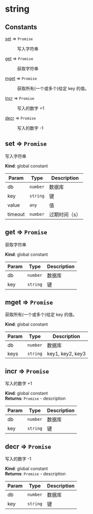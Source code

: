# string 
## Constants

<dl>
<dt><a href="#set">set</a> ⇒ <code>Promise</code></dt>
<dd><p>写入字符串</p>
</dd>
<dt><a href="#get">get</a> ⇒ <code>Promise</code></dt>
<dd><p>获取字符串</p>
</dd>
<dt><a href="#mget">mget</a> ⇒ <code>Promise</code></dt>
<dd><p>获取所有(一个或多个)给定 key 的值。</p>
</dd>
<dt><a href="#incr">incr</a> ⇒ <code>Promise</code></dt>
<dd><p>写入的数字 +1</p>
</dd>
<dt><a href="#decr">decr</a> ⇒ <code>Promise</code></dt>
<dd><p>写入的数字 -1</p>
</dd>
</dl>

<a name="set"></a>

## set ⇒ <code>Promise</code>
写入字符串

**Kind**: global constant  

| Param | Type | Description |
| --- | --- | --- |
| db | <code>number</code> | 数据库 |
| key | <code>string</code> | 键 |
| value | <code>any</code> | 值 |
| timeout | <code>number</code> | 过期时间（s） |

<a name="get"></a>

## get ⇒ <code>Promise</code>
获取字符串

**Kind**: global constant  

| Param | Type | Description |
| --- | --- | --- |
| db | <code>number</code> | 数据库 |
| key | <code>string</code> | 键 |

<a name="mget"></a>

## mget ⇒ <code>Promise</code>
获取所有(一个或多个)给定 key 的值。

**Kind**: global constant  

| Param | Type | Description |
| --- | --- | --- |
| db | <code>number</code> | 数据库 |
| keys | <code>string</code> | key1, key2, key3 |

<a name="incr"></a>

## incr ⇒ <code>Promise</code>
写入的数字 +1

**Kind**: global constant  
**Returns**: <code>Promise</code> - description  

| Param | Type | Description |
| --- | --- | --- |
| db | <code>number</code> | 数据库 |
| key | <code>string</code> | 键 |

<a name="decr"></a>

## decr ⇒ <code>Promise</code>
写入的数字 -1

**Kind**: global constant  
**Returns**: <code>Promise</code> - description  

| Param | Type | Description |
| --- | --- | --- |
| db | <code>number</code> | 数据库 |
| key | <code>string</code> | 键 |

